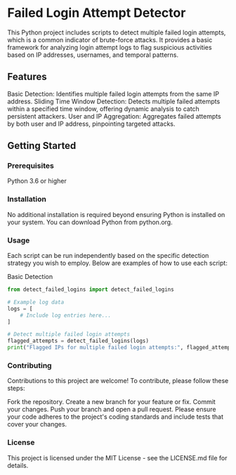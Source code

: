 # Failed Login Attempt Detector
This Python project includes scripts to detect multiple failed login attempts, which is a common indicator of brute-force attacks. It provides a basic framework for analyzing login attempt logs to flag suspicious activities based on IP addresses, usernames, and temporal patterns.

## Features
Basic Detection: Identifies multiple failed login attempts from the same IP address.
Sliding Time Window Detection: Detects multiple failed attempts within a specified time window, offering dynamic analysis to catch persistent attackers.
User and IP Aggregation: Aggregates failed attempts by both user and IP address, pinpointing targeted attacks.
## Getting Started
### Prerequisites
Python 3.6 or higher
### Installation
No additional installation is required beyond ensuring Python is installed on your system. You can download Python from python.org.

### Usage
Each script can be run independently based on the specific detection strategy you wish to employ. Below are examples of how to use each script:

Basic Detection
```python
from detect_failed_logins import detect_failed_logins

# Example log data
logs = [
    # Include log entries here...
]

# Detect multiple failed login attempts
flagged_attempts = detect_failed_logins(logs)
print("Flagged IPs for multiple failed login attempts:", flagged_attempts)

```

### Contributing
Contributions to this project are welcome! To contribute, please follow these steps:

Fork the repository.
Create a new branch for your feature or fix.
Commit your changes.
Push your branch and open a pull request.
Please ensure your code adheres to the project's coding standards and include tests that cover your changes.

### License
This project is licensed under the MIT License - see the LICENSE.md file for details.
